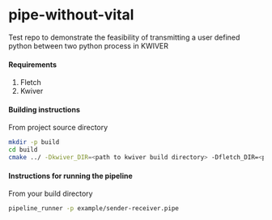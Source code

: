 # pipe-without-vital
Test repo to demonstrate the feasibility of transmitting a user defined python between two python process in KWIVER

#### Requirements
1. Fletch
2. Kwiver

#### Building instructions
From project source directory
```bash
mkdir -p build
cd build
cmake ../ -Dkwiver_DIR=<path to kwiver build directory> -Dfletch_DIR=<path to fletch build directory>
```

#### Instructions for running the pipeline
From your build directory
```bash
pipeline_runner -p example/sender-receiver.pipe
```
